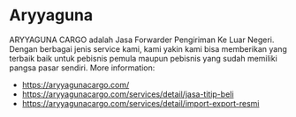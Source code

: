 # Aryyaguna

ARYYAGUNA CARGO adalah Jasa Forwarder Pengiriman Ke Luar Negeri. Dengan berbagai jenis service kami, kami yakin kami bisa memberikan yang terbaik baik untuk pebisnis pemula maupun pebisnis yang sudah memiliki pangsa pasar sendiri.
More information: 
* https://aryyagunacargo.com/
* https://aryyagunacargo.com/services/detail/jasa-titip-beli
* https://aryyagunacargo.com/services/detail/import-export-resmi
